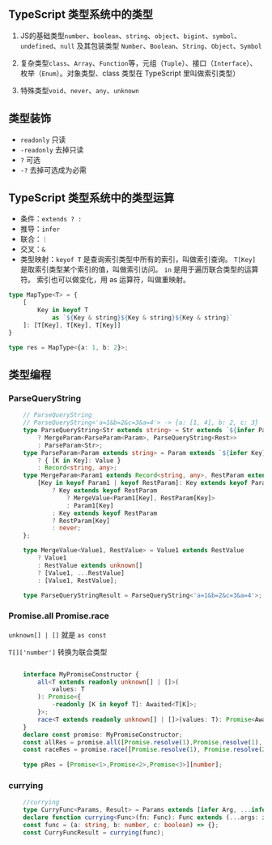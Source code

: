 ## TypeScript 类型系统中的类型

1. JS的基础类型`number`、`boolean`、`string`、`object`、`bigint`、`symbol`、`undefined`、`null` 
   及其包装类型 `Number`、`Boolean`、`String`、`Object`、`Symbol`

2. 复杂类型`class`、`Array`、`Function`等，元组（`Tuple`）、接口（`Interface`）、枚举（`Enum`）。对象类型、class 类型在 TypeScript 里叫做索引类型）

3. 特殊类型`void`、`never`、`any`、`unknown`


## 类型装饰

* `readonly` 只读
* `-readonly` 去掉只读
* `?` 可选
* `-?` 去掉可选成为必需

## TypeScript 类型系统中的类型运算

* 条件：`extends ? :`
* 推导：`infer`
* 联合：`｜`
* 交叉：`&`
* 类型映射：`keyof T` 是查询索引类型中所有的索引，叫做索引查询。
`T[Key]` 是取索引类型某个索引的值，叫做索引访问。
`in` 是用于遍历联合类型的运算符。
索引也可以做变化，用 as 运算符，叫做重映射。

```typescript
type MapType<T> = {
    [
        Key in keyof T 
            as `${Key & string}${Key & string}${Key & string}`
    ]: [T[Key], T[Key], T[Key]]
}

type res = MapType<{a: 1, b: 2}>;
```

## 类型编程

### ParseQueryString

```typescript
    // ParseQueryString
    // ParseQueryString<'a=1&b=2&c=3&a=4'> -> {a: [1, 4], b: 2, c: 3}
    type ParseQueryString<Str extends string> = Str extends `${infer Param}&${infer Rest}`
        ? MergeParam<ParseParam<Param>, ParseQueryString<Rest>>
        : ParseParam<Str>;
    type ParseParam<Param extends string> = Param extends `${infer Key}=${infer Value}`
        ? { [K in Key]: Value }
        : Record<string, any>;
    type MergeParam<Param1 extends Record<string, any>, RestParam extends Record<string, any>> = {
        [Key in keyof Param1 | keyof RestParam]: Key extends keyof Param1
            ? Key extends keyof RestParam
                ? MergeValue<Param1[Key], RestParam[Key]>
                : Param1[Key]
            : Key extends keyof RestParam
            ? RestParam[Key]
            : never;
    };

    type MergeValue<Value1, RestValue> = Value1 extends RestValue
        ? Value1
        : RestValue extends unknown[]
        ? [Value1, ...RestValue]
        : [Value1, RestValue];

    type ParseQueryStringResult = ParseQueryString<'a=1&b=2&c=3&a=4'>;

```

### Promise.all Promise.race

`unknown[] | []` 就是 `as const`

`T[]['number']` 转换为联合类型

```typescript

    interface MyPromiseConstructor {
        all<T extends readonly unknown[] | []>(
            values: T
        ): Promise<{
            -readonly [K in keyof T]: Awaited<T[K]>;
        }>;
        race<T extends readonly unknown[] | []>(values: T): Promise<Awaited<T[number]>>;
    }
    declare const promise: MyPromiseConstructor;
    const allRes = promise.all([Promise.resolve(1),Promise.resolve(1), Promise.resolve(3)])
    const raceRes = promise.race([Promise.resolve(1), Promise.resolve(2), Promise.resolve(3)]);
    
    type pRes = [Promise<1>,Promise<2>,Promise<3>][number];
```

### currying

```typescript
    //currying
    type CurryFunc<Params, Result> = Params extends [infer Arg, ...infer Rest] ? (arg: Arg) => CurryFunc<Rest, Result> : Result;
    declare function currying<Func>(fn: Func): Func extends (...args: infer Params) => infer Res ? CurryFunc<Params, Res> : never;
    const func = (a: string, b: number, c: boolean) => {};
    const CurryFuncResult = currying(func);
```
